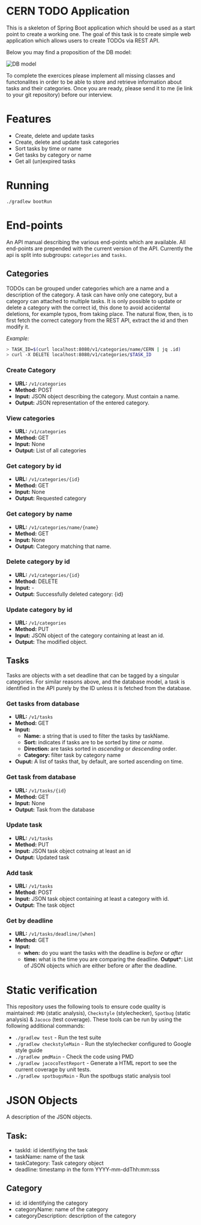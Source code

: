 # CERN TODO Application
This is a skeleton of Spring Boot application which should be used as a start point to create a working one.
The goal of this task is to create simple web application which allows users to create TODOs via REST API.

Below you may find a proposition of the DB model:

![DB model](DBModel.png)

To complete the exercices please implement all missing classes and functonalites in order to be able to store and retrieve information about tasks and their categories.
Once you are ready, please send it to me (ie link to your git repository) before  our interview.

# Features
- Create, delete and update tasks
- Create, delete and update task categories
- Sort tasks by time or name
- Get tasks by category or name
- Get all (un)expired tasks

# Running
`./gradlew bootRun`

# End-points
An API manual describing the various end-points which are
available. All end-points are prepended with the current version of
the API. Currently the api is split into subgroups: `categories` and
`tasks`.

## Categories
TODOs can be grouped under categories which are a name and a
description of the category. A task can have only one category, but a
category can attached to multiple tasks. It is only possible to update
or delete a category with the correct id, this done to avoid
accidental deletions, for example typos, from taking place. The
natural flow, then, is to first fetch the correct category from the
REST API, extract the id and then modify it.

*Example:*
```bash
> TASK_ID=$(curl localhost:8080/v1/categories/name/CERN | jq .id)
> curl -X DELETE localhost:8080/v1/categories/$TASK_ID
```

### Create Category
- **URL:** `/v1/categories`
- **Method:** POST
- **Input:** JSON object describing the category. Must contain a name. 
- **Output:** JSON representation of the entered category. 
  
### View categories
- **URL:** `/v1/categories`
- **Method:** GET
- **Input:** None
- **Output:** List of all categories

### Get category by id
- **URL:** `/v1/categories/{id}`
- **Method:** GET 
- **Input:** None
- **Output:** Requested category

### Get category by name
- **URL:** `/v1/categories/name/{name}`
- **Method:** GET
- **Input:** None
- **Output:** Category matching that name. 

### Delete category by id
- **URL:** `/v1/categories/{id}`
- **Method:** DELETE
- **Input:** -
- **Output:** Successfully deleted category: {id}

### Update category by id
- **URL:** `/v1/categories`
- **Method:** PUT
- **Input:** JSON object of the category containing at least an id. 
- **Output:** The modified object.

## Tasks
Tasks are objects with a set deadline that can be tagged by a singular
categories. For similar reasons above, and the database model, a task
is identified in the API purely by the ID unless it is fetched from
the database. 

### Get tasks from database
- **URL:** `/v1/tasks`
- **Method:** GET
- **Input:** 
  - **Name:** a string that is used to filter the tasks by taskName.
  - **Sort:** indicates if tasks are to be sorted by _time_ or _name_.
  - **Direction:** are tasks sorted in _ascending_ or _descending_ order.
  - **Category:** filter task by category name
- **Ouput:** A list of tasks that, by default, are sorted ascending
on time.

### Get task from database
- **URL:** `/v1/tasks/{id}`
- **Method:** GET
- **Input:** None
- **Output:** Task from the database

### Update task
- **URL:** `/v1/tasks`
- **Method:** PUT
- **Input:** JSON task object cotnaing at least an id
- **Output:** Updated task

### Add task
- **URL:** `/v1/tasks`
- **Method:** POST
- **Input:** JSON task object containing at least a category with id. 
- **Output:** The task object

### Get by deadline
- **URL:** `/v1/tasks/deadline/[when]`
- **Method:** GET
- **Input:**
  - **when:** do you want the tasks with the deadline is _before_ or _after_
  - **time:** what is the time you are comparing the deadline.
**Output***: List of JSON objects which are either before or after the
deadline.

# Static verification
This repository uses the following tools to ensure code quality is
maintained: `PMD` (static analysis), `Checkstyle` (stylechecker),
`Spotbug` (static analysis) & `Jacoco` (test coverage). These tools
can be run by using the following additional commands:

- `./gradlew test` - Run the test suite
- `./gradlew checkstyleMain` - Run the stylechecker configured to
  Google style guide
- `./gradlew pmdMain` - Check the code using PMD
- `./gradlew jacocoTestReport` - Generate a HTML report to see the
  current coverage by unit tests.
- `./gradlew spotbugsMain` - Run the spotbugs static analysis tool

# JSON Objects 
A description of the JSON objects.

## Task:
- taskId: id identifiying the task
- taskName: name of the task
- taskCategory: Task category object
- deadline: timestamp in the form YYYY-mm-ddThh:mm:sss

## Category
- id: id identifying the category
- categoryName: name of the category
- categoryDescription: description of the category
